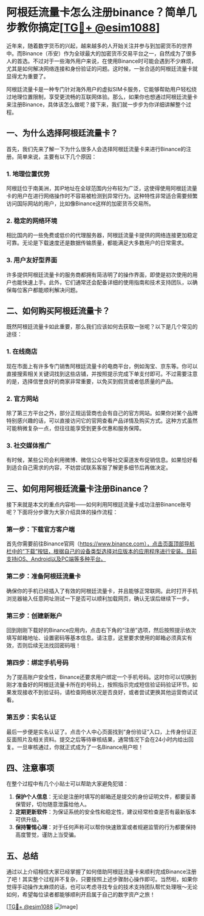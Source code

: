 # 阿根廷流量卡怎么注册binance？简单几步教你搞定[[TG💪+ @esim1088](https://t.me/s/esim1088)]

近年来，随着数字货币的兴起，越来越多的人开始关注并参与到加密货币的世界中。而Binance（币安）作为全球最大的加密货币交易平台之一，自然成为了很多人的首选。不过对于一些海外用户来说，在使用Binance时可能会遇到不少麻烦，尤其是如何解决网络连接和身份验证的问题。这时候，一张合适的阿根廷流量卡就显得尤为重要了。

阿根廷流量卡是一种专门针对海外用户的虚拟SIM卡服务，它能够帮助用户轻松绕过地理位置限制，享受更流畅的互联网体验。那么，如果你也想通过阿根廷流量卡来注册Binance，具体该怎么做呢？接下来，我们就一步步为你详细讲解整个过程。

## 一、为什么选择阿根廷流量卡？

首先，我们先来了解一下为什么很多人会选择阿根廷流量卡来进行Binance的注册。简单来说，主要有以下几个原因：

### 1. 地理位置优势
阿根廷位于南美洲，其IP地址在全球范围内分布较为广泛，这使得使用阿根廷流量卡的用户在进行网络操作时不容易被检测到异常行为。这种特性非常适合需要频繁访问国际网站的用户，比如像Binance这样的加密货币交易所。

### 2. 稳定的网络环境
相比国内的一些免费或低价的代理服务器，阿根廷流量卡提供的网络连接更加稳定可靠。无论是下载速度还是数据传输质量，都能满足大多数用户的日常需求。

### 3. 用户友好型界面
许多提供阿根廷流量卡的服务商都拥有简洁明了的操作界面，即使是初次使用的用户也能快速上手。此外，它们通常还会配备详细的使用指南和技术支持团队，以确保每位客户都能顺利解决问题。

## 二、如何购买阿根廷流量卡？

既然阿根廷流量卡如此重要，那么我们应该如何去获取一张呢？以下是几个常见的途径：

### 1. 在线商店
现在市面上有许多专门销售阿根廷流量卡的电商平台，例如淘宝、京东等。你可以直接搜索相关关键词找到这些店铺，并按照提示完成下单支付即可。不过需要注意的是，选择信誉良好的商家非常重要，以免买到假货或者低质量的产品。

### 2. 官方网站
除了第三方平台之外，部分正规运营商也会有自己的官方网站。如果你对某个品牌特别感兴趣的话，可以直接访问它的官网查看产品详情及购买方式。这种方式虽然可能稍微复杂一点，但往往能享受到更多优惠和服务保障。

### 3. 社交媒体推广
有时候，某些公司会利用微博、微信公众号等社交渠道发布促销信息。如果恰好看到适合自己需求的内容，不妨尝试联系客服了解更多细节后再做决定。

## 三、如何用阿根廷流量卡注册Binance？

接下来就是本文的重点内容啦——如何利用阿根廷流量卡成功注册Binance账号呢？下面将分步骤为大家介绍具体的操作流程：

### 第一步：下载官方客户端
首先你需要前往Binance官网（https://www.binance.com），点击页面顶部导航栏中的“下载”按钮，根据自己的设备类型选择对应版本的应用程序进行安装。目前支持iOS、Android以及PC端等多种平台。

### 第二步：准备阿根廷流量卡
确保你的手机已经插入了有效的阿根廷流量卡，并且能够正常联网。此时打开手机浏览器输入任意网址测试一下是否可以顺利加载网页，确认无误后继续下一步。

### 第三步：创建新账户
回到刚刚下载好的Binance应用内，点击右下角的“注册”选项，然后按照提示依次填写邮箱地址、设置密码等基本信息。请注意，这里要求使用的邮箱必须真实有效，否则后续无法找回密码哦！

### 第四步：绑定手机号码
为了提高账户安全性，Binance还要求用户绑定一个手机号码。这时你可以切换到刚才准备好的阿根廷流量卡所在的号码上，按照指示完成短信验证码验证环节。如果发现接收不到验证码，请检查网络状况是否良好，或者尝试更换其他运营商试试看。

### 第五步：实名认证
最后一步便是实名认证了。点击个人中心页面找到“身份验证”入口，上传身份证正反面照片及相关资料。提交之后等待审核结果，通常情况下会在24小时内给出回复。一旦审核通过，你就正式成为了一名Binance用户啦！

## 四、注意事项

在整个过程中有几个小贴士可以帮助大家避免犯错：

1. **保护个人信息**：无论是注册时填写的邮箱还是提交的身份证明文件，都要妥善保管好，切勿随意泄露给他人。
2. **定期更新软件**：为保证系统的安全性和稳定性，建议经常检查是否有最新版本可供升级。
3. **保持警惕心理**：对于任何声称可以帮你快速致富或者规避监管的行为都要保持高度警觉，谨防上当受骗。

## 五、总结

通过以上介绍相信大家已经掌握了如何借助阿根廷流量卡来顺利完成Binance注册了吧！其实整个过程并不复杂，只要按照上述步骤耐心操作即可。当然啦，如果你觉得手动操作太麻烦的话，也可以考虑寻找专业的技术支持团队帮忙处理哦～无论如何，希望每位读者都能够顺利开启属于自己的数字资产之旅！

[[TG💪+ @esim1088](https://t.me/s/esim1088) ![Image](https://i.postimg.cc/4NQfJmqS/Snipaste-2025-05-13-00-14-12.png)]